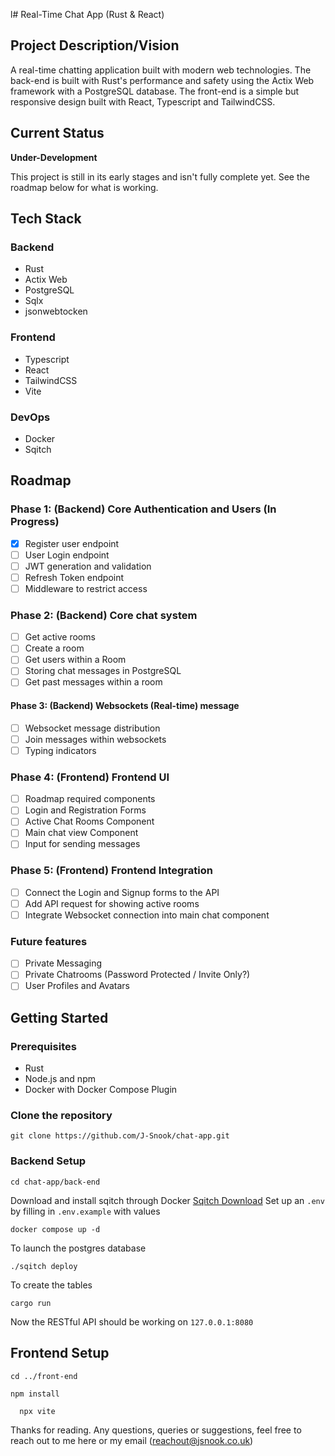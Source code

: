 l# Real-Time Chat App (Rust & React)

## Project Description/Vision

A real-time chatting application built with modern web technologies. The back-end is built with Rust's performance and safety using the Actix Web framework with a PostgreSQL database. The front-end is a simple but responsive design built with React, Typescript and TailwindCSS.

## Current Status

**Under-Development**

This project is still in its early stages and isn't fully complete yet. See the roadmap below for what is working.

## Tech Stack

### **Backend**
 * Rust
 * Actix Web
 * PostgreSQL
 * Sqlx
 * jsonwebtocken
### **Frontend**
 * Typescript
 * React
 * TailwindCSS
 * Vite
### **DevOps**
 * Docker
 * Sqitch

## Roadmap

### Phase 1: (Backend) Core Authentication and Users (In Progress)
- [X] Register user endpoint 
- [ ] User Login endpoint
- [ ] JWT generation and validation
- [ ] Refresh Token endpoint
- [ ] Middleware to restrict access
### Phase 2: (Backend) Core chat system 
- [ ] Get active rooms
- [ ] Create a room
- [ ] Get users within a Room
- [ ] Storing chat messages in PostgreSQL
- [ ] Get past messages within a room
#### Phase 3: (Backend) Websockets (Real-time) message
- [ ] Websocket message distribution
- [ ] Join messages within websockets
- [ ] Typing indicators
### Phase 4: (Frontend) Frontend UI
- [ ] Roadmap required components 
- [ ] Login and Registration Forms
- [ ] Active Chat Rooms Component
- [ ] Main chat view Component
- [ ] Input for sending messages
 ### Phase 5: (Frontend) Frontend Integration
- [ ] Connect the Login and Signup forms to the API
- [ ] Add API request for showing active rooms
- [ ] Integrate Websocket connection into main chat component

### Future features
- [ ] Private Messaging
- [ ] Private Chatrooms (Password Protected / Invite Only?)
- [ ] User Profiles and Avatars

## Getting Started

### Prerequisites
 * Rust
 * Node.js and npm
 * Docker with Docker Compose Plugin

### Clone the repository
```
git clone https://github.com/J-Snook/chat-app.git
```
### Backend Setup
```
cd chat-app/back-end
```
Download and install sqitch through Docker [Sqitch Download](https://sqitch.org/download/docker/)
Set up an ``.env`` by filling in ``.env.example`` with values
```
docker compose up -d
```
To launch the postgres database
```
./sqitch deploy
```
To create the tables
```
cargo run
```
Now the RESTful API should be working on ``127.0.0.1:8080``

## Frontend Setup
```
cd ../front-end
```
```
npm install
```
```
  npx vite
```

Thanks for reading. Any questions, queries or suggestions, feel free to reach out to me here or my email (reachout@jsnook.co.uk)
